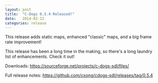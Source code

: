 ```yaml
---
layout: post
title:  "C-Dogs 0.5.4 Released!"
date:   2014-02-12
categories: release
---
```


This release adds static maps, enhanced "classic" maps, and a big frame rate improvement!

This release has been a long time in the making, so there's a long laundry list of enhancements. Check it out!

Downloads: <https://sourceforge.net/projects/c-dogs-sdl/files/>

Full release notes: <https://github.com/cxong/cdogs-sdl/releases/tag/0.5.4>